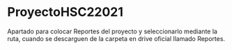 # ProyectoHSC22021

Apartado para colocar Reportes del proyecto y seleccionarlo mediante la ruta, cuando se descarguen de la carpeta en drive oficial llamado Reportes.

